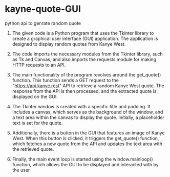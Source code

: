# kayne-quote-GUI
python api to genrate random quote
1) The given code is a Python program that uses the Tkinter library to create a graphical user interface (GUI) application. The application is designed to display random quotes from Kanye West.

2) The code imports the necessary modules from the Tkinter library, such as Tk and Canvas, and also imports the requests module for making HTTP requests to an API.

3) The main functionality of the program revolves around the get_quote() function. This function sends a GET request to the "https://api.kanye.rest" API to retrieve a random Kanye West quote. The response from the API is then processed, and the extracted quote is displayed on the GUI.

4) The Tkinter window is created with a specific title and padding. It includes a canvas, which serves as the background of the window, and a text area within the canvas to display the quote. Initially, a placeholder text is set for the quote.

5) Additionally, there is a button in the GUI that features an image of Kanye West. When this button is clicked, it triggers the get_quote() function, which fetches a new quote from the API and updates the text area with the retrieved quote.

6) Finally, the main event loop is started using the window.mainloop() function, which allows the GUI to be displayed and interacted with by the user
